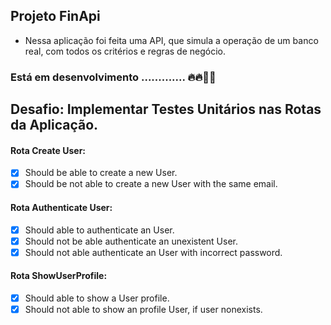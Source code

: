 ## Projeto FinApi

- Nessa aplicação foi feita uma API, que simula a operação de um banco real, com todos os critérios e regras de negócio.

### Está em desenvolvimento ............. 🔥🔥🚀🚀

## Desafio: Implementar Testes Unitários nas Rotas da Aplicação.

#### Rota Create User:

- [x] Should be able to create a new User.
- [x] Should be not able to create a new User with the same email.

#### Rota Authenticate User:

- [x] Should able to authenticate an User.
- [x] Should not be able authenticate an unexistent User.
- [x] Should not able authenticate an User with incorrect password.

#### Rota ShowUserProfile:

- [x] Should able to show a User profile.
- [x] Should not able to show an profile User, if user nonexists.
